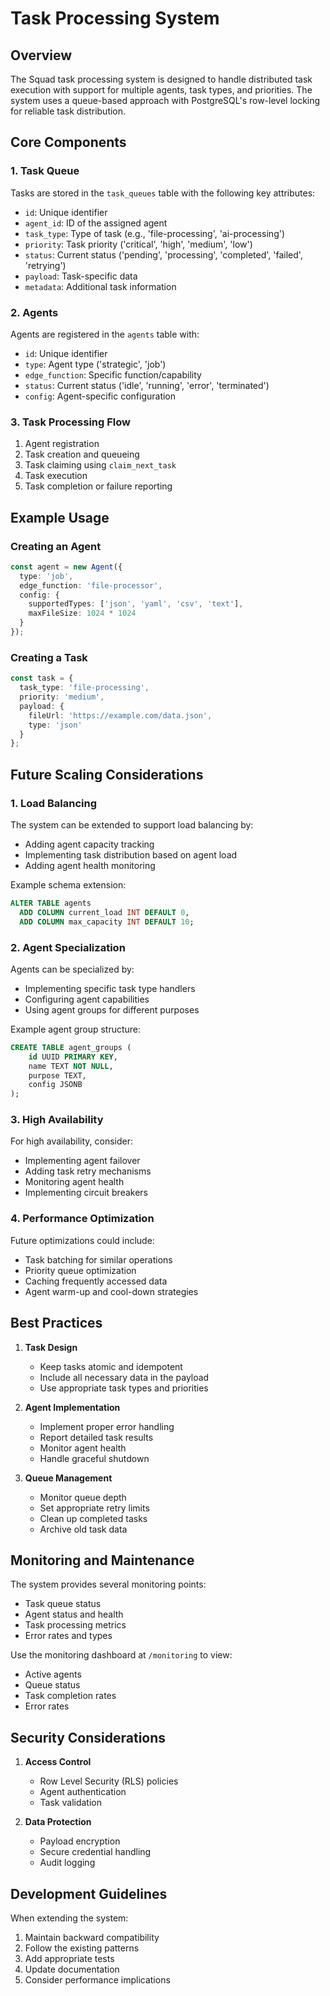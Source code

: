 # Task Processing System

## Overview
The Squad task processing system is designed to handle distributed task execution with support for multiple agents, task types, and priorities. The system uses a queue-based approach with PostgreSQL's row-level locking for reliable task distribution.

## Core Components

### 1. Task Queue
Tasks are stored in the `task_queues` table with the following key attributes:
- `id`: Unique identifier
- `agent_id`: ID of the assigned agent
- `task_type`: Type of task (e.g., 'file-processing', 'ai-processing')
- `priority`: Task priority ('critical', 'high', 'medium', 'low')
- `status`: Current status ('pending', 'processing', 'completed', 'failed', 'retrying')
- `payload`: Task-specific data
- `metadata`: Additional task information

### 2. Agents
Agents are registered in the `agents` table with:
- `id`: Unique identifier
- `type`: Agent type ('strategic', 'job')
- `edge_function`: Specific function/capability
- `status`: Current status ('idle', 'running', 'error', 'terminated')
- `config`: Agent-specific configuration

### 3. Task Processing Flow
1. Agent registration
2. Task creation and queueing
3. Task claiming using `claim_next_task`
4. Task execution
5. Task completion or failure reporting

## Example Usage

### Creating an Agent
```typescript
const agent = new Agent({
  type: 'job',
  edge_function: 'file-processor',
  config: {
    supportedTypes: ['json', 'yaml', 'csv', 'text'],
    maxFileSize: 1024 * 1024
  }
});
```

### Creating a Task
```typescript
const task = {
  task_type: 'file-processing',
  priority: 'medium',
  payload: {
    fileUrl: 'https://example.com/data.json',
    type: 'json'
  }
};
```

## Future Scaling Considerations

### 1. Load Balancing
The system can be extended to support load balancing by:
- Adding agent capacity tracking
- Implementing task distribution based on agent load
- Adding agent health monitoring

Example schema extension:
```sql
ALTER TABLE agents 
  ADD COLUMN current_load INT DEFAULT 0,
  ADD COLUMN max_capacity INT DEFAULT 10;
```

### 2. Agent Specialization
Agents can be specialized by:
- Implementing specific task type handlers
- Configuring agent capabilities
- Using agent groups for different purposes

Example agent group structure:
```sql
CREATE TABLE agent_groups (
    id UUID PRIMARY KEY,
    name TEXT NOT NULL,
    purpose TEXT,
    config JSONB
);
```

### 3. High Availability
For high availability, consider:
- Implementing agent failover
- Adding task retry mechanisms
- Monitoring agent health
- Implementing circuit breakers

### 4. Performance Optimization
Future optimizations could include:
- Task batching for similar operations
- Priority queue optimization
- Caching frequently accessed data
- Agent warm-up and cool-down strategies

## Best Practices

1. **Task Design**
   - Keep tasks atomic and idempotent
   - Include all necessary data in the payload
   - Use appropriate task types and priorities

2. **Agent Implementation**
   - Implement proper error handling
   - Report detailed task results
   - Monitor agent health
   - Handle graceful shutdown

3. **Queue Management**
   - Monitor queue depth
   - Set appropriate retry limits
   - Clean up completed tasks
   - Archive old task data

## Monitoring and Maintenance

The system provides several monitoring points:
- Task queue status
- Agent status and health
- Task processing metrics
- Error rates and types

Use the monitoring dashboard at `/monitoring` to view:
- Active agents
- Queue status
- Task completion rates
- Error rates

## Security Considerations

1. **Access Control**
   - Row Level Security (RLS) policies
   - Agent authentication
   - Task validation

2. **Data Protection**
   - Payload encryption
   - Secure credential handling
   - Audit logging

## Development Guidelines

When extending the system:
1. Maintain backward compatibility
2. Follow the existing patterns
3. Add appropriate tests
4. Update documentation
5. Consider performance implications